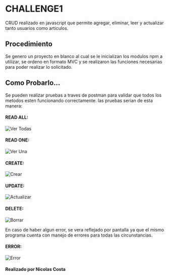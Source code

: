 # CHALLENGE1
CRUD realizado en javascript que permite agregar, eliminar, leer y actualizar tanto usuarios como articulos.

## Procedimiento
Se genero un proyecto en blanco al cual se le inicializan los modulos npm a utilizar, se ordeno en formato MVC y se realizaron las funciones necesarias para poder realizar lo solicitado.

## Como Probarlo...
Se pueden realizar pruebas a traves de postman para validar que todos los metodos esten funcionando correctamente. las pruebas serian de esta manera:

#### READ ALL:
![Ver Todas](https://i.postimg.cc/d0d1ggKM/readAll.png)

#### READ ONE:
![Ver Una](https://i.postimg.cc/xdnvj1k0/readOne.png)

#### CREATE:
![Crear](https://i.postimg.cc/SRB9BSFb/create.png)

#### UPDATE:
![Actualizar](https://i.postimg.cc/k5wZMgCW/update.png)

#### DELETE:
![Borrar](https://i.postimg.cc/RCHRvFGH/delete.png)

En caso de haber algun error, se vera reflejado por pantalla ya que el mismo programa cuenta con manejo de errores para todas las circunstancias.

#### ERROR:
![Error](https://i.postimg.cc/c1j5DzTM/error.png)

#### Realizado por Nicolas Costa